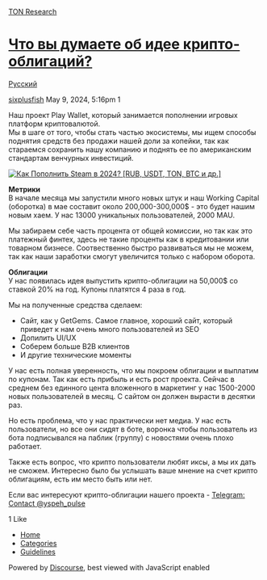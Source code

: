 [TON Research](/)

# [Что вы думаете об идее крипто-облигаций?](/t/topic/16736)

[Русский](/c/ru/49) 

    

[sixplusfish](https://tonresear.ch/u/sixplusfish)   May 9, 2024, 5:16pm  1

Наш проект Play Wallet, который занимается пополнении игровых платформ криптовалютой.  
Мы в шаге от того, чтобы стать частью экосистемы, мы ищем способы поднятия средств без продажи нашей доли за копейки, так как стараемся сохранить нашу компанию и поднять ее по американским стандартам венчурных инвестиций.

[![](https://tonresear.ch/uploads/default/original/2X/f/f05a1716967b5d799f2603154fcf53bb6e6d5f76.jpeg "Как Пополнить Steam в 2024? [RUB, USDT, TON, BTC и др.]")](https://www.youtube.com/watch?v=48hz5uElPJ4)

**Метрики**  
В начале месяца мы запустили много новых штук и наш Working Capital (оборотка) в мае составит около 200,000-300,000$ - это будет нашим новым хаем. У нас 13000 уникальных пользователей, 2000 MAU.

Мы забираем себе часть процента от общей комиссии, но так как это платежный финтех, здесь не такие проценты как в кредитовании или товарном бизнесе. Соотвественно быстро развиваться мы не можем, так как наши заработки смогут увеличится только с набором оборота.

**Облигации**  
У нас появилась идея выпустить крипто-облигации на 50,000$ со ставкой 20% на год. Купоны платятся 4 раза в год.

Мы на полученные средства сделаем:

*   Сайт, как у GetGems. Самое главное, хороший сайт, который приведет к нам очень много пользователей из SEO
*   Допилить UI/UX
*   Соберем больше B2B клиентов
*   И другие технические моменты

У нас есть полная уверенность, что мы покроем облигации и выплатим по купонам. Так как есть прибыль и есть рост проекта. Сейчас в среднем без единного цента вложенного в маркетинг у нас 1500-2000 новых пользователей в месяц. С сайтом он должен вырасти в десятки раз.

Но есть проблема, что у нас практически нет медиа. У нас есть пользователи, но все они сидят в боте, воронка чтобы пользователь из бота подписывался на паблик (группу) с новостями очень плохо работает.

Также есть вопрос, что крипто пользователи любят иксы, а мы их дать не сможем. Интересно было бы услышать ваше мнение на счет крипто облигациям, есть им место быть или нет.

Если вас интересуют крипто-облигации нашего проекта - [Telegram: Contact @yspeh\_pulse](http://t.me/yspeh_pulse)

  1 Like

*   [Home](/)
*   [Categories](/categories)
*   [Guidelines](/guidelines)

Powered by [Discourse](https://www.discourse.org), best viewed with JavaScript enabled